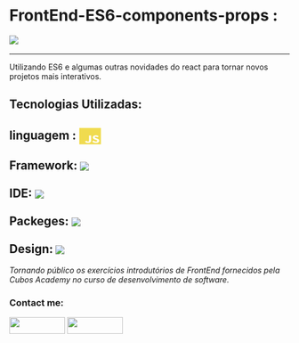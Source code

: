 # FrontEnd-ES6-components-props :

  <img height="250px" src="https://media-exp1.licdn.com/dms/image/C4E16AQHipPThoAbI7Q/profile-displaybackgroundimage-shrink_200_800/0/1660535984093?e=1668038400&v=beta&t=GwIiIeFOO__T8WxEeMt3nHIDhOlH61w5XiFT1Cx1W38"/>
  
  ---
<div>
<div><p1> 

Utilizando ES6 e  algumas outras novidades do react para tornar novos projetos mais interativos.

##                                                                      Tecnologias Utilizadas:
linguagem : <img align="center" alt="Js" height="30" width="40" src="https://raw.githubusercontent.com/devicons/devicon/master/icons/javascript/javascript-plain.svg"><br><br>
Framework:  <img align="center" src="https://img.shields.io/badge/Node.js-339933?style=for-the-badge&logo=nodedotjs&logoColor=white"><br><br>
IDE: <img align="center" src="https://img.shields.io/badge/VSCode-0078D4?style=for-the-badge&logo=visual%20studio%20code&logoColor=white"><br><br> 
Packeges: <img align="center" src="https://img.shields.io/badge/npm-CB3837?style=for-the-badge&logo=npm&logoColor=white"><br><br>
Design: <img align ="center" src="https://img.shields.io/badge/React-20232A?style=for-the-badge&logo=react&logoColor=61DAFB"><br>
---

_Tornando público os exercícios introdutórios de FrontEnd fornecidos pela Cubos Academy no curso de desenvolvimento de software._

<h3 align="left">Contact me:</h3>
<p align="left">
<a href="https://www.linkedin.com/in/vitor-a-monteiro/" target="blank"><img align="center" src="https://img.shields.io/badge/LinkedIn-0077B5?style=for-the-badge&logo=linkedin&logoColor=white" height="30" width="100" /></a>
<a href = "mailto:primitivo.3131@gmail.com"><img align="center" src="https://img.shields.io/badge/-Gmail-%23333?style=for-the-badge&logo=gmail&logoColor=white" target="_blank" height="30" width="100" /></a>



